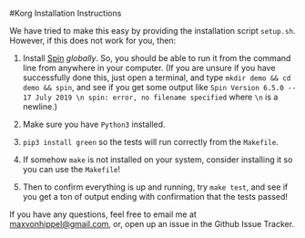 #Korg Installation Instructions

We have tried to make this easy by providing the installation script `setup.sh`.  However, if this does not work for you, then:

1. Install [Spin](www.spinroot.com) *globally*.  So, you should be able to run it from the command line from anywhere in your computer.  (If you are unsure if you have successfully done this, just open a terminal, and type `mkdir demo && cd demo && spin`, and see if you get some output like `Spin Version 6.5.0 -- 17 July 2019 \n spin: error, no filename specified` where `\n` is a newline.)

2. Make sure you have `Python3` installed.

3. `pip3 install green` so the tests will run correctly from the `Makefile`.

4. If somehow `make` is not installed on your system, consider installing it so you can use the `Makefile`!

5. Then to confirm everything is up and running, try `make test`, and see if you get a ton of output ending with confirmation that the tests passed!

If you have any questions, feel free to email me at maxvonhippel@gmail.com, or, open up an issue in the Github Issue Tracker.